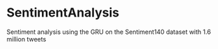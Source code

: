 # SentimentAnalysis
Sentiment analysis using the GRU on the Sentiment140 dataset with 1.6 million tweets
